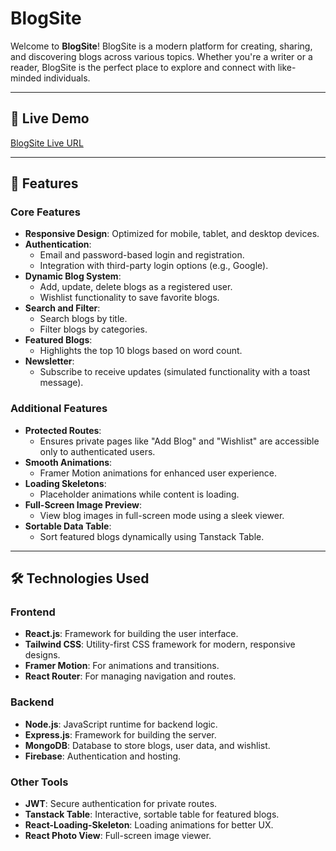 # BlogSite

Welcome to **BlogSite**! BlogSite is a modern platform for creating, sharing, and discovering blogs across various topics. Whether you're a writer or a reader, BlogSite is the perfect place to explore and connect with like-minded individuals.

---

## 🚀 Live Demo

[BlogSite Live URL](https://blog-site-1f988.web.app)

---

## 📖 Features

### **Core Features**
- **Responsive Design**: Optimized for mobile, tablet, and desktop devices.
- **Authentication**:
  - Email and password-based login and registration.
  - Integration with third-party login options (e.g., Google).
- **Dynamic Blog System**:
  - Add, update, delete blogs as a registered user.
  - Wishlist functionality to save favorite blogs.
- **Search and Filter**:
  - Search blogs by title.
  - Filter blogs by categories.
- **Featured Blogs**:
  - Highlights the top 10 blogs based on word count.
- **Newsletter**:
  - Subscribe to receive updates (simulated functionality with a toast message).

### **Additional Features**
- **Protected Routes**:
  - Ensures private pages like "Add Blog" and "Wishlist" are accessible only to authenticated users.
- **Smooth Animations**:
  - Framer Motion animations for enhanced user experience.
- **Loading Skeletons**:
  - Placeholder animations while content is loading.
- **Full-Screen Image Preview**:
  - View blog images in full-screen mode using a sleek viewer.
- **Sortable Data Table**:
  - Sort featured blogs dynamically using Tanstack Table.

---

## 🛠️ Technologies Used

### **Frontend**
- **React.js**: Framework for building the user interface.
- **Tailwind CSS**: Utility-first CSS framework for modern, responsive designs.
- **Framer Motion**: For animations and transitions.
- **React Router**: For managing navigation and routes.

### **Backend**
- **Node.js**: JavaScript runtime for backend logic.
- **Express.js**: Framework for building the server.
- **MongoDB**: Database to store blogs, user data, and wishlist.
- **Firebase**: Authentication and hosting.

### **Other Tools**
- **JWT**: Secure authentication for private routes.
- **Tanstack Table**: Interactive, sortable table for featured blogs.
- **React-Loading-Skeleton**: Loading animations for better UX.
- **React Photo View**: Full-screen image viewer.


